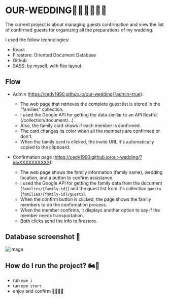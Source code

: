 # OUR-WEDDING🤵🏻‍♂️🤵🏼‍♀️

The current project is about managing guests confirmation and view the list of confirmed guests for organizing all the preparations of my wedding.

I used the follow technologies:

- React
- Firestore: Oriented Document Database
- Github
- SASS: by myself, with flex layout.

## Flow

- Admin (https://cedv1990.github.io/our-wedding/?admin=true):

  - The web page that retrieves the complete guest list is stored in the "families" collection.
  - I used the Google API for getting the data similar to an API Restful (/collection/document/...).
  - Also, the family card shows if each member is confirmed.
  - The card changes its color when all the members are confirmed or don't.
  - When the family card is clicked, the invite URL it's automatically copied to the clipboard.
  
- Confirmation page (https://cedv1990.github.io/our-wedding/?id=XXXXXXXXXX):
  - The web page shows the family information (family name), wedding location, and a button to confirm assistance.
  - I used the Google API for getting the family data from the document (`families/{family-id}`) and the guest list from it's collection `guests` (`families/{family-id}/guests`).
  - When the confirm button is clicked, the page shows the family members to do the confirmation process.
  - When the member confirms, it displays another option to say if the member needs transportation.
  - Both clicks send the info to firestore.

## Database screenshot 📸

![image](https://user-images.githubusercontent.com/12788783/128958856-6e1c6ea1-8bcb-4840-9ef2-bf7d5f03967f.png)

## How do I run the project? 🏍💨

- run `npm i`
- run `npm start`
- enjoy and confirm 🕺🏻💃🏻
